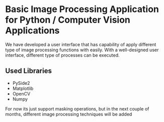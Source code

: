 # Basic Image Processing Application for Python / Computer Vision Applications


We have developed a user interface that has capability of apply different type of image processing functions with easily. With a well-designed user interface, different type of processes can be executed.


##  Used  Libraries ##

- PySide2 
- Matplotlib
- OpenCV
- Numpy


For now its just support masking operations, but in the next couple of months, different image processing techniques will be added

